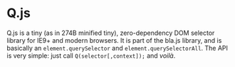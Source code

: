 # Q.js
Q.js is a tiny (as in 274B minified tiny), zero-dependency DOM selector library for IE9+ and modern browsers.
It is part of the bla.js library, and is basically an `element.querySelector` and `element.querySelectorAll`.
The API is very simple: just call `Q(selector[,context]);` and *voilà*.
